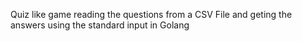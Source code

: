 Quiz like game reading the questions from a CSV File and geting the answers using the standard input in Golang
